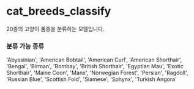 # cat_breeds_classify
20종의 고양이 품종을 분류하는 모델입니다.

### 분류 가능 종류
'Abyssinian', 'American Bobtail', 'American Curl', 'American Shorthair', 'Bengal', 'Birman', 'Bombay', 'British Shorthair', 'Egyptian Mau', 'Exotic Shorthair', 'Maine Coon', 'Manx', 'Norwegian Forest', 'Persian', 'Ragdoll', 'Russian Blue', 'Scottish Fold', 'Siamese', 'Sphynx', 'Turkish Angora'

